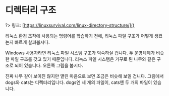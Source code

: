 # 디렉터리 구조

?> 링크: [https://linuxsurvival.com/linux-directory-structure/]()

리눅스 환경 조작에 사용되는 명령어를 학습하기 전에, 리눅스 파일 구조가 어떻게 생겼는지 빠르게 살펴봅시다.

Windows 사용자라면 리눅스 파일 시스템 구조가 익숙하실 겁니다. 두 운영체제가 비슷한 파일 구조를 갖고 있기 때문입니다. 리눅스 파일 시스템은 거꾸로 된 나무와 같은 구조로 되어 있습니다. 오른쪽 그림을 봅시다.

진짜 나무 같아 보이진 않지만 열린 마음으로 보면 조금은 비슷해 보일 겁니다. 그림에서 dogs와 cats는 디렉터리입니다. dogs엔 세 개의 파일이, cats엔 두 개의 파일이 있습니다.
